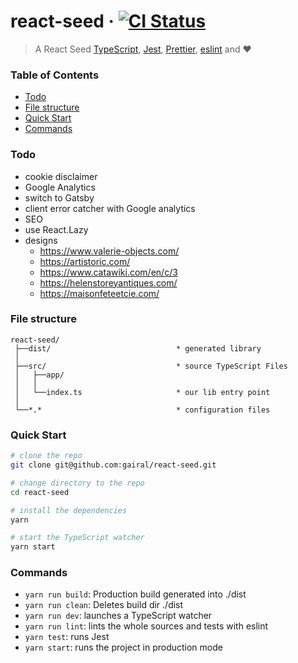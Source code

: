 # react-seed &middot; [![CI Status](https://github.com/gairal/react-seed/workflows/CI/badge.svg)](https://github.com/gairal/react-seed/actions)

> A React Seed [TypeScript](https://www.typescriptlang.org/),
> [Jest](https://jestjs.io/), [Prettier](https://prettier.io/), [eslint](https://eslint.org/) and ❤️

### Table of Contents

- [Todo](#todo)
- [File structure](#file-structure)
- [Quick Start](#quick-start)
- [Commands](#commands)

### Todo

- cookie disclaimer
- Google Analytics
- switch to Gatsby
- client error catcher with Google analytics
- SEO
- use React.Lazy
- designs
  - https://www.valerie-objects.com/
  - https://artistoric.com/
  - https://www.catawiki.com/en/c/3
  - https://helenstoreyantiques.com/
  - https://maisonfeteetcie.com/

### File structure

```markup
react-seed/
 ├──dist/                            * generated library
 │
 ├──src/                             * source TypeScript Files
 │   ├──app/
 │   │
 │   └──index.ts                     * our lib entry point
 │
 └──*.*                              * configuration files
```

### Quick Start

```bash
# clone the repo
git clone git@github.com:gairal/react-seed.git

# change directory to the repo
cd react-seed

# install the dependencies
yarn

# start the TypeScript watcher
yarn start
```

### Commands

- `yarn run build`: Production build generated into ./dist
- `yarn run clean`: Deletes build dir ./dist
- `yarn run dev`: launches a TypeScript watcher
- `yarn run lint`: lints the whole sources and tests with eslint
- `yarn test`: runs Jest
- `yarn start`: runs the project in production mode
